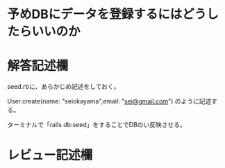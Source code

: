# 予めDBにデータを登録するにはどうしたらいいのか
# 解答記述欄

seed.rbに、あらかじめ記述をしておく。

User.create(name: "seiokayama",email: "sei@gmail.com")
のように記述する。

ターミナルで「rails db:seed」をすることでDBのい反映させる。


# レビュー記述欄